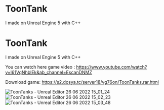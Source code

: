 # ToonTank
I made on Unreal Engine 5 with C++

# ToonTank
I made on Unreal Engine 5 with C++

You can watch here game video : https://www.youtube.com/watch?v=l61VqNhblEk&ab_channel=EscanDNMZ

Download game: https://s2.dosya.tc/server18/vg76on/ToonTanks.rar.html

![ToonTanks - Unreal Editor 26 06 2022 15_01_24](https://user-images.githubusercontent.com/84273839/175813992-270253ad-93d0-4489-8d9e-23f80e715acb.png)
![ToonTanks - Unreal Editor 26 06 2022 15_02_23](https://user-images.githubusercontent.com/84273839/175813996-360363c3-a1e7-49f4-9c6c-b439fae85fae.png)
![ToonTanks - Unreal Editor 26 06 2022 15_03_48](https://user-images.githubusercontent.com/84273839/175813997-5409277c-75fc-490e-b332-414976adf5d7.png)

